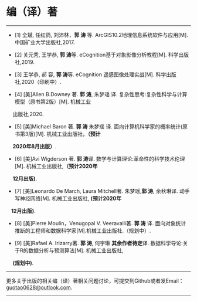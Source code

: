 # 编（译）著
---------------------------------------------

- [1] 全斌, 任红鸽, 刘沛林，**郭 涛** 等. ArcGIS10.2地理信息系统软件与应用[M]. 中国矿业大学出版社,2017.

- [2] 关元秀, 王学恭, **郭 涛**等. eCognition基于对象影像分析教程[M]. 科学出版社,2019.

- [3] 王学恭, 郝 容, **郭 涛**等. eCognition 遥感图像处理实战[M]. 科学出版社,2020（印刷中）.

- [4] [美]Allen B.Downey 著. **郭 涛**, 朱梦瑶 译. 复杂性思考:复杂性科学与计算模型（原书第2版）[M]. 机械工业

&emsp; 出版社,2020.

- [5] [美]Michael Baron 著. **郭 涛** 朱梦瑶 译. 面向计算机科学家的概率统计(原书第3版)[M]. 机械工业出版社，**（预计**

&emsp; **2020年8月出版）**.

- [6] [美]Avi Wigderson 著. **郭 涛**译. 数学与计算理论:革命性的科学技术伦理[M]. 机械工业出版社,**（预计2020年**

&emsp; **12月出版)**.

- [7] [美]Leonardo De March, Laura Mitchell著. 朱梦瑶,**郭 涛**, 余秋琳译. 动手写神经网络[M]. 机械工业出版社, **(预计2020年** 

&emsp;**12月出版)**.

- [8] [美]Pierre Moulin，Venugopal V. Veeravalli著. **郭 涛** 译. 面向对象统计推断的工程师和数据科学家[M].机械工业出版社.（规划中）.

- [9] [美]Rafael A. Irizarry著. **郭 涛**, 何宇琳 **其余作者待定**译. 数据科学导论:关于R的数据分析与预测算法[M]. 机械工业出版社, 

&emsp; **(规划中)**.





---------------------------------------------------

更多关于出版的相关编（译）著相关问题讨论，可提交到Github或者发Email：guotao0628@outlook.com.

-------------------------------------------------------
 
